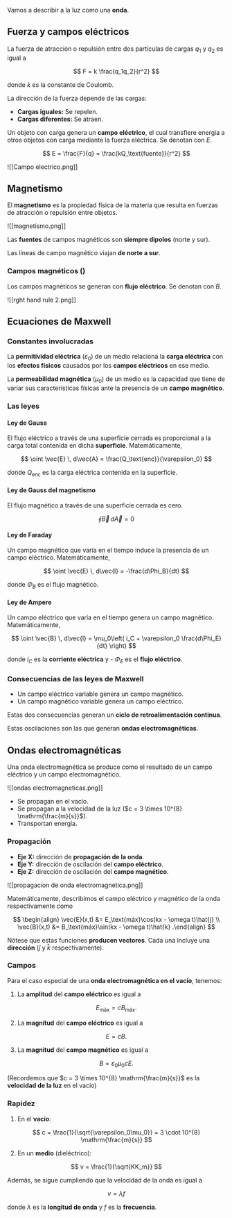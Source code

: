 Vamos a describir a la luz como una **onda**.

## Fuerza y campos eléctricos

La fuerza de atracción o repulsión entre dos partículas de cargas $q_1$ y $q_2$ es igual a

$$
F = k \frac{q_1q_2}{r^2}
$$

donde $k$ es la constante de Coulomb.

La dirección de la fuerza depende de las cargas:

- **Cargas iguales:** Se repelen.
- **Cargas diferentes:** Se atraen.

Un objeto con carga genera un **campo eléctrico**, el cual transfiere energía a otros objetos con carga mediante la fuerza eléctrica. Se denotan con $E$.

$$
E = \frac{F}{q} = \frac{kQ_\text{fuente}}{r^2}
$$

![[Campo electrico.png]]

## Magnetismo

El **magnetismo** es la propiedad física de la materia que resulta en fuerzas de atracción o repulsión entre objetos.

![[magnetismo.png]]

Las **fuentes** de campos magnéticos son **siempre dipolos** (norte y sur).

Las líneas de campo magnético viajan **de norte a sur**.

### Campos magnéticos ()

Los campos magnéticos se generan con **flujo eléctrico**. Se denotan con $B$.

![[rght hand rule 2.png]]

## Ecuaciones de Maxwell

### Constantes involucradas

La **permitividad eléctrica** ($\varepsilon_0$)  de un medio relaciona la **carga eléctrica** con los **efectos físicos** causados por los **campos eléctricos** en ese medio.

La **permeabilidad magnética** $(\mu_0)$ de un medio es la capacidad que tiene de variar sus características físicas ante la presencia de un **campo magnético**.

### Las leyes

#### Ley de Gauss

El flujo eléctrico a través de una superficie cerrada es proporcional a la carga total contenida en dicha **superficie**. Matemáticamente,

$$
\oint \vec{E} \, d\vec{A} = \frac{Q_\text{enc}}{\varepsilon_0}
$$

donde $Q_\text{enc}$ es la carga eléctrica contenida en la superficie.

#### Ley de Gauss del magnetismo

El flujo magnético a través de una superficie cerrada es cero.

$$
\oint \vec{B} \, d\vec{A} = 0
$$

#### Ley de Faraday

Un campo magnético que varía en el tiempo induce la presencia de un campo eléctrico. Matemáticamente,

$$
\oint \vec{E} \, d\vec{l} = -\frac{d\Phi_B}{dt}
$$

donde $\Phi_B$ es el flujo magnético.

#### Ley de Ampere

Un campo eléctrico que varía en el tiempo genera un campo magnético. Matemáticamente,

$$
\oint \vec{B} \, d\vec{l} = \mu_0\left( i_C + \varepsilon_0 \frac{d\Phi_E}{dt} \right)
$$

donde $i_C$ es la **corriente eléctrica** y - $\Phi_E$ es el **flujo eléctrico**.

### Consecuencias de las leyes de Maxwell

- Un campo eléctrico variable genera un campo magnético.
- Un campo magnético variable genera un campo eléctrico.

Estas dos consecuencias generan un **ciclo de retroalimentación continua**.

Estas oscilaciones son las que generan **ondas electromagnéticas**.
## Ondas electromagnéticas

Una onda electromagnética se produce como el resultado de un campo eléctrico y un campo electromagnético.

![[ondas electromagneticas.png]]

- Se propagan en el vacío.
- Se propagan a la velocidad de la luz ($c = 3 \times 10^{8} \mathrm{\frac{m}{s}}$).
- Transportan energía.

### Propagación

- **Eje X:** dirección de **propagación de la onda**.
- **Eje Y:** dirección de oscilación del **campo eléctrico**.
- **Eje Z:** dirección de oscilación del **campo magnético**.

![[propagacion de onda electromagnetica.png]]

Matemáticamente, describimos el campo eléctrico y magnético de la onda respectivamente como

$$
\begin{align}
\vec{E}(x,t) &= E_\text{máx}\cos(kx - \omega t)\hat{j} \\
\vec{B}(x,t) &= B_\text{máx}\sin(kx - \omega t)\hat{k}
.\end{align}
$$

Nótese que estas funciones **producen vectores**. Cada una incluye una **dirección** ($\hat{j}$ y $\hat{k}$ respectivamente).

### Campos

Para el caso especial de una **onda electromagnética en el vacío**, tenemos:

1. La **amplitud** del **campo eléctrico** es igual a

$$
E_\text{máx} = cB_\text{máx}
.$$

2. La **magnitud** del **campo eléctrico** es igual a

$$
E = cB
.$$

3. La **magnitud** del **campo magnético** es igual a

$$
B = \varepsilon_0\mu_0 cE
.$$

(Recordemos que $c = 3 \times 10^{8} \mathrm{\frac{m}{s}}$ es la **velocidad de la luz** en el vacío)

### Rapidez

1. En el **vacío**:

$$
c = \frac{1}{\sqrt{\varepsilon_0\mu_0}} = 3 \cdot 10^{8} \mathrm{\frac{m}{s}}
$$

2. En un **medio** (dieléctrico):

$$
v = \frac{1}{\sqrt{KK_m}}
$$

Además, se sigue cumpliendo que la velocidad de la onda es igual a

$$
v = \lambda f
$$

donde $\lambda$ es la **longitud de onda** y $f$ es la **frecuencia**.